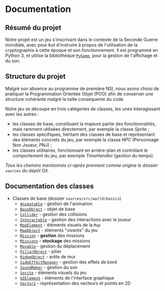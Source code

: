 # Documentation
## Résumé du projet
Notre projet est un jeu s'inscrivant dans le contexte de la Seconde Guerre mondiale, avec pour but d'instruire à propos de l'utilisation de la cryptographie à cette époque et son fonctionnement. Il est programmé en Python 3, et utilise la bibliothèque [`PyGame`](https://pygame.org/), pour la gestion de l'affichage et du son. 

## Structure du projet
Malgré son absence au programme de première NSI, nous avons choisi de pratiquer la Programmation Orientée Objet (POO) afin de conserver une structure cohérente malgré la taille conséquente du code.

Notre jeu se découpe en trois catégories de classes, les unes interagissant avec les autres :
- les classes de base, constituant la majeure partie des fonctionnalités, mais rarement utilisées directement, par exemple la classe *Sprite* ;
- les classes spécifiques, héritant des classes de base et représentant des éléments concrets du jeu, par exemple la classe *NPC* (Personnage Non Joueur, PNJ) ;
- les classes utilitaires, fonctionnant en arrière-plan et contrôlant le comportement du jeu, par exemple *TimeHandler* (gestion du temps).

*Tous les chemins mentionnés ci-après prennent comme origine le dossier `sources` du dépôt Git.*

## Documentation des classes
- Classes de base (dossier `sources/src/world/basics`)
    * [`Animatable`](world/basics/animatable.md) - gestion de l'animation
    * [`BaseObject`](world/basics/base_object.md) - objet de base
    * [`Collider`](world/basics/collider.md) - gestion des collisions
    * [`Interactable`](world/basics/interactable.md) - gestion des interactions avec le joueur
    * [`MapElement`](world/basics/map_element.md) - éléments visuels de la `Map`
    * [`MapObject`](world/basics/map_object.md) - éléments "vivants" du jeu
    * [`Mission`](world/basics/mission.md) - **gestion** des missions
    * [`Missions`](world/basics/missions.md) - **stockage** des missions
    * [`Movable`](world/basics/movable.md) - gestion du déplacement
    * [`PillarObject`](world/basics/pillar_object.md) - pilier
    * [`RidgeObject`](world/basics/ridge_object.md) - arête de mur
    * [`SideEffectManager`](world/basics/side_effects_manager.md) - gestion des effets de bord
    * [`SoundMaker`](world/basics/sound_maker.md) - gestion du son
    * [`Sprite`](world/basics/sprite.md) - éléments visuels du jeu
    * [`UIElement`](world/basics/ui_element.md) - éléments de l'interface graphique
    * [`Vector2`](world/basics/vector_2.md) - représentation des vecteurs et points en 2D
